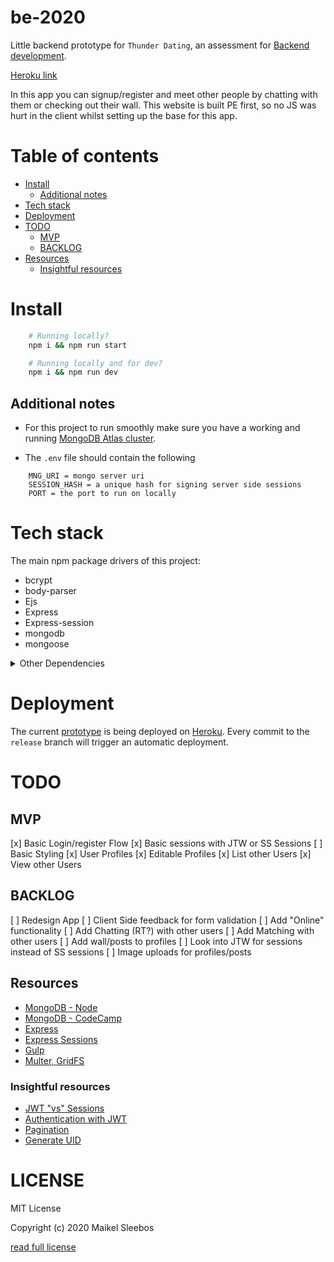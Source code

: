 # be-2020

Little backend prototype for `Thunder Dating`, an assessment for [Backend development](https://github.com/cmda-bt/be-course-19-20).

[Heroku link](https://be-2020.herokuapp.com/)

In this app you can signup/register and meet other people by chatting with them or checking out their wall.
This website is built PE first, so no JS was hurt in the client whilst setting up the base for this app.

# Table of contents

* [Install](#install)
    * [Additional notes](#additional-notes)
* [Tech stack](#tech-stack)
* [Deployment](#deployment)
* [TODO](#todo)
    * [MVP](#mvp)
    * [BACKLOG](#backlog)
* [Resources](#resources)
    * [Insightful resources](#insightful-resources)

# Install

```bash
    # Running locally?
    npm i && npm run start
```

```bash
    # Running locally and for dev?
    npm i && npm run dev
```

## Additional notes

- For this project to run smoothly make sure you have a working and running [MongoDB Atlas cluster](https://www.mongodb.com/cloud).

- The `.env` file should contain the following
```env
    MNG_URI = mongo server uri
    SESSION_HASH = a unique hash for signing server side sessions
    PORT = the port to run on locally
```

# Tech stack

The main npm package drivers of this project:

- bcrypt
- body-parser
- Ejs
- Express
- Express-session
- mongodb
- mongoose

<details>
    <summary>Other Dependencies</summary>

- dotenv
- Concurrently
- Gulp (and small gulp packages)
- nodemon
- node-fetch
- node-sass

</details>

# Deployment

The current [prototype](https://be-2020.herokuapp.com/) is being deployed on [Heroku](https://www.heroku.com/).
Every commit to the `release` branch will trigger an automatic deployment.

# TODO

## MVP
[x] Basic Login/register Flow
[x] Basic sessions with JTW or SS Sessions
[ ] Basic Styling
[x] User Profiles
[x] Editable Profiles
[x] List other Users
[x] View other Users

## BACKLOG

[ ] Redesign App
[ ] Client Side feedback for form validation
[ ] Add "Online" functionality
[ ] Add Chatting (RT?) with other users
[ ] Add Matching with other users
[ ] Add wall/posts to profiles
[ ] Look into JTW for sessions instead of SS sessions
[ ] Image uploads for profiles/posts

## Resources
- [MongoDB - Node](http://mongodb.github.io/node-mongodb-native/3.4/quick-start/quick-start/)
- [MongoDB - CodeCamp](https://www.freecodecamp.org/news/introduction-to-mongoose-for-mongodb-d2a7aa593c57/)
- [Express](https://expressjs.com/en/4x/api.html)
- [Express Sessions](https://www.npmjs.com/package/express-session)
- [Gulp](https://gulpjs.com/docs/en/api/concepts/)
- [Multer, GridFS](https://bezkoder.com/node-js-upload-store-images-mongodb/)

### Insightful resources
- [JWT "vs" Sessions](https://stackoverflow.com/questions/43452896/authentication-jwt-usage-vs-session)
- [Authentication with JWT](https://blog.usejournal.com/sessionless-authentication-withe-jwts-with-node-express-passport-js-69b059e4b22c)
- [Pagination](https://codeforgeek.com/server-side-pagination-using-node-and-mongo/)
- [Generate UID](https://stackoverflow.com/questions/18524125/req-query-and-req-param-in-expressjs)

# LICENSE
MIT License

Copyright (c) 2020 Maikel Sleebos

[read full license](LICENSE)